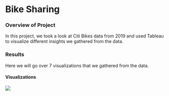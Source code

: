 # Bike Sharing

### Overview of Project

  In this project, we took a look at Citi Bikes data from 2019 and used Tableau to visualize different insights we gathered from the data.
  
### Results

  Here we will go over 7 visualizations that we gathered from the data.
  
#### Visualizations

![](bikeshare/tripdur.png)
